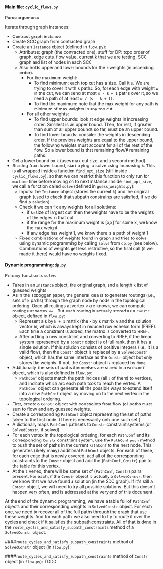 #### Main file: `cyclic_flows.py`

Parse arguments

Iterate through graph instances:
* Contract graph instance
* Create SCC graph from contracted graph
* Create an `Instance` object (defined in `flow.py`):
   * Attributes: graph (the contracted one), stuff for DP: topo order of
            graph, edge cuts, flow value, current `k` that we are testing,
            SCC graph and list of nodes in each SCC
    * Also holds upper and lower bounds for the `k` weights (in ascending
        order).
        * For the maximum weight:
            * To find minimum: each top cut has a size. Call it `s`. We are trying
                to cover it with `k` paths. So, for each edge  with weight `w` in the cut, we can
                send at most `s - k + 1` paths over it, so we need a path of at
                least `w / (s - k + 1)`.
            * To find the maximum: note that the max weight for any path is minimum
                of max weights in any top cut.
        * For all other weights:
            * To find upper bounds: look at edge weights in increasing order.
                Smallest is an upper bound. Then, for rest, if greater than sum
                of all upper bounds so far, must be an upper bound.
            * To find lower bounds: consider the weights in descending order.
                If the previous weights are equal to the upper bound, the
                following weights must account for all of the rest of the flow.
                So a lower bound is that remaining flow/# remaining paths.
* Get a lower bound on `k` (uses max cut size, and a second method)
* Starting from lower bound, start trying to solve using increasing `k`. This
    is all wrapped inside a function `find_opt_size` (still inside
    `cyclic_flows.py`), so that we can restrict this function to only run for
    `maxtime` time before moving on to next instance. Inside `find_opt_size`,
    we call a function called `solve` (defined in `guess_weights.py`):
    * Inputs: the `Instance` object (stores the current `k`) and the original
        graph (used to check that subpath constraints are satisfied, if we do
        find a solution)
    * Check if we can fix any weights for all
        solutions:
        * if `k`=size of largest cut, then the weights have to be the weights
            of the edges in that cut
        * if the range for the maximum weight is [x,x] for some x, we know the
            max weight
        * if any edge has weight 1, we know there is a path of weight 1
    * Fixes combinations of weights found in graph and tries to solve using dynamic
        programming by calling `solve` from `dp.py` (see below). Combinations
        of weights get less restrictive, so the final call (if we made it
        there) would have no weights fixed.

#### Dynamic programming: `dp.py`

Primary function is `solve`:
* Takes in an `Instance` object, the original graph, and a length `k` list of guessed
    weights
* As in the Toboggan paper, the general idea is to generate routings (i.e.,
    sets of `k` paths) through the graph node by node in the topological
    ordering. Once all routings at vertex `v` are known, we can compute
    routings at vertex `v+1`. But each routing is actually stored as a `Constr`
    object, defined in `flow.py`:
    * Represent a `k` by `k + 1` matrix (the `k` by `k` matrix `A`
    and the solution vector `b`), which is always kept in reduced row echelon
    form (RREF). Each time a constraint is added, the matrix is
        converted to RREF.
    * After adding a new constraint and converting to RREF, if the linear system represented
     by a `Constr` object is of full rank, then
        it has a single solution. If this solution consists of positive integers
        (i.e., it is a valid flow), then the `Constr` object is replaced by a
        `SolvedConstr` object, which has the same interface as the `Constr` object
        but only stores the weights. If not, the `Constr` object is replaced by
        `None`.
* Additionally, the sets of paths themselves are stored in a `PathConf` object,
    which is also defined in `flow.py`:
    * `PathConf` objects match the path indices (all `k` of them) to vertices,
        and indicate which arc each path took to reach the vertex. A `PathConf`
        object can generate all the possible ways to extend itself into a new
        `PathConf` object by moving on to the next vertex in the topological
        ordering.
* First, create a `Constr` object with constraints from flow (all paths must
    sum to flow) and any guessed weights.
* Create a corresponding `PathConf` object representing the set of paths taken to the
    first node. (There is necessarily only one such set.)
* A dictionary maps `PathConf` pathsets to `Constr` constraint systems (or
    `SolvedConstr`, if solved)
* For each vertex in the topological ordering, for each `PathConf` and its
    corresponding `Constr` constraint system, use the `PathConf`
    `push` method to push the set of paths in the current `PathConf` to the
    next node. This generates (likely many) additional `PathConf` objects. For
    each of these, for each edge that is newly covered, add all of the
    corresponding constraints to the `Constr` object and add the (`PathConf`,
    `Constr`) pair to the table for this vertex.
* At the `t` vertex, there will be some set of (`PathConf`, `Constr`) pairs
    present. For each, if the `Constr` object is actually a `SolvedConstr`, then we know
    that we have found a solution (in the SCC graph). If it's still a `Constr`
    object, we will need to try all possible solutions. But this doesn't happen
    very often, and is addressed at the very end of this document.

At the end of the dynamic programming, we have a table full of `PathConf`
objects and their corresponding weights in `SolvedConstr` object.
For each one, we need to
recover all of the full paths through the graph that use these weights.
And for each path, we
also need to try to route it over the cycles and check if it satisfies the
subpath constraints. All of that is done in the `route_cycles_and_satisfy_subpath_constraints` method of a `SolvedConstr` object.

####`route_cycles_and_satisfy_subpath_constraints` method of `SolvedConstr` object (in `flow.py`):

####`route_cycles_and_satisfy_subpath_constraints` method of `Constr`
object (in `flow.py`): TODO
